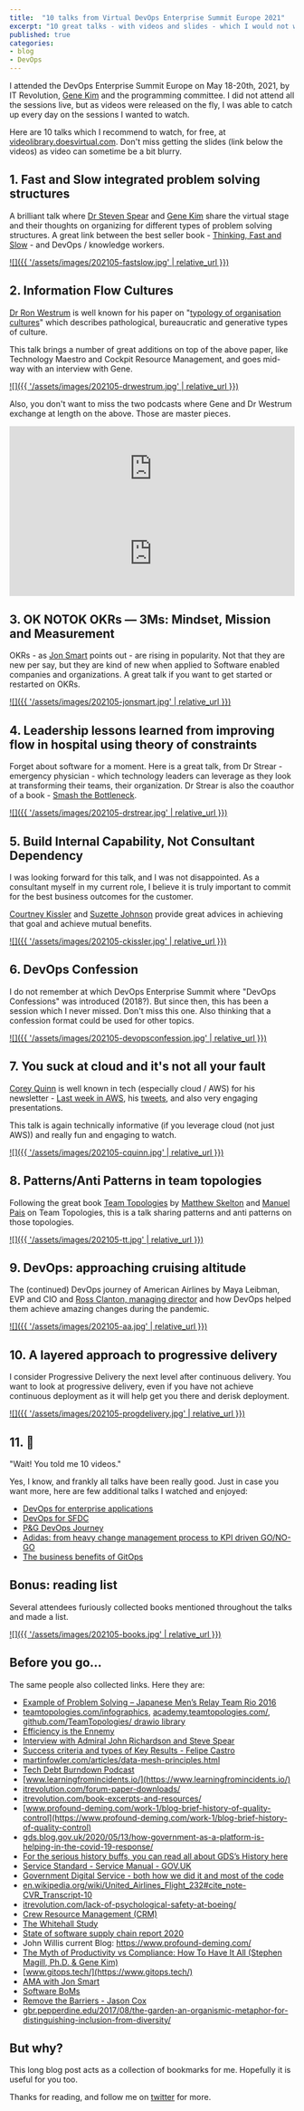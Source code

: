 ```yaml
---
title:  "10 talks from Virtual DevOps Enterprise Summit Europe 2021"
excerpt: "10 great talks - with videos and slides - which I would not want you to miss from DevOps Enterprise Summit conference 2021. Last minute ⌚: I added 2 bonus sections (reading list and links)."
published: true
categories:
- blog
- DevOps
---
```


I attended the DevOps Enterprise Summit Europe on May 18-20th, 2021, by IT Revolution, [Gene Kim](https://twitter.com/RealGeneKim) and the programming committee. I did not attend all the sessions live, but as videos were released on the fly, I was able to catch up every day on the sessions I wanted to watch.

Here are 10 talks which I recommend to watch, for free, at [videolibrary.doesvirtual.com](https://videolibrary.doesvirtual.com/). Don't miss getting the slides (link below the videos) as video can sometime be a bit blurry.

## 1. Fast and Slow integrated problem solving structures

A brilliant talk where [Dr Steven Spear](https://twitter.com/StevenJSpear) and [Gene Kim](https://twitter.com/RealGeneKim) share the virtual stage and their thoughts on organizing for different types of problem solving structures. A great link between the best seller book - [Thinking, Fast and Slow](https://en.wikipedia.org/wiki/Thinking,_Fast_and_Slow) - and DevOps / knowledge workers.

[![]({{ '/assets/images/202105-fastslow.jpg' | relative_url }})](https://videolibrary.doesvirtual.com/?video=552759240)

## 2. Information Flow Cultures

[Dr Ron Westrum](https://en.wikipedia.org/wiki/Ron_Westrum) is well known for his paper on "[typology of organisation cultures](https://www.ncbi.nlm.nih.gov/pmc/articles/PMC1765804/)" which describes pathological, bureaucratic and generative types of culture.

This talk brings a number of great additions on top of the above paper, like Technology Maestro and Cockpit Resource Management,  and goes mid-way with an interview with Gene.

[![]({{ '/assets/images/202105-drwestrum.jpg' | relative_url }})](https://videolibrary.doesvirtual.com/?video=552759266)

Also, you don't want to miss the two podcasts where Gene and Dr Westrum exchange at length on the above. Those are master pieces.

<iframe title="The Sociology and Typologies of Organizations, and Technical Maestros with Dr. Ron Westrum" allowtransparency="true" height="150" width="100%" style="border: none; min-width: min(100%, 430px);" scrolling="no" data-name="pb-iframe-player" src="https://www.podbean.com/player-v2/?i=j6tt3-1029713-pb&from=embed&share=1&download=1&skin=1&btn-skin=7&size=150"></iframe>

<iframe title="Patterns of Generative Cultures: How They Can Be Destroyed and the Importance of Trust with Dr. Ron Westrum" allowtransparency="true" height="150" width="100%" style="border: none; min-width: min(100%, 430px);" scrolling="no" data-name="pb-iframe-player" src="https://www.podbean.com/player-v2/?i=b4fkw-103f39b-pb&from=embed&share=1&download=1&skin=1&btn-skin=7&size=150"></iframe>

## 3. OK NOTOK OKRs — 3Ms: Mindset, Mission and Measurement

OKRs - as [Jon Smart](https://twitter.com/jonsmart) points out - are rising in popularity. Not that they are new per say, but they are kind of new when applied to Software enabled companies and organizations. A great talk if you want to get started or restarted on OKRs.

[![]({{ '/assets/images/202105-jonsmart.jpg' | relative_url }})](https://videolibrary.doesvirtual.com/?video=550704697)

## 4. Leadership lessons learned from improving flow in hospital using theory of constraints

Forget about software for a moment. Here is a great talk, from Dr Strear - emergency physician - which technology leaders can leverage as they look at transforming their teams, their organization. Dr Strear is also the coauthor of a book - [Smash the Bottleneck](https://www.smashthebottleneck.com/).

[![]({{ '/assets/images/202105-drstrear.jpg' | relative_url }})](https://videolibrary.doesvirtual.com/?video=550704199)

## 5. Build Internal Capability, Not Consultant Dependency

I was looking forward for this talk, and I was not disappointed. As a consultant myself in my current role, I believe it is truly important to commit for the best business outcomes for the customer.

[Courtney Kissler](https://twitter.com/chawklady) and [Suzette Johnson](https://twitter.com/drsuz_johnson) provide great advices in achieving that goal and achieve mutual benefits.

[![]({{ '/assets/images/202105-ckissler.jpg' | relative_url }})](https://videolibrary.doesvirtual.com/?video=550704769)

## 6. DevOps Confession

I do not remember at which DevOps Enterprise Summit where "DevOps Confessions" was introduced (2018?). But since then, this has been a session which I never missed. Don't miss this one. Also thinking that a confession format could be used for other topics.

[![]({{ '/assets/images/202105-devopsconfession.jpg' | relative_url }})](https://videolibrary.doesvirtual.com/?video=552759255)

## 7. You suck at cloud and it's not all your fault

[Corey Quinn](https://twitter.com/QuinnyPig) is well known in tech (especially cloud / AWS) for his newsletter - [Last week in AWS](https://www.lastweekinaws.com/), his [tweets](https://twitter.com/QuinnyPig), and also very engaging presentations.

This talk is again technically informative (if you leverage cloud (not just AWS)) and really fun and engaging to watch.

[![]({{ '/assets/images/202105-cquinn.jpg' | relative_url }})](https://videolibrary.doesvirtual.com/?video=552401856)

## 8. Patterns/Anti Patterns in team topologies

Following the great book [Team Topologies](https://teamtopologies.com/book) by [Matthew Skelton](https://twitter.com/matthewpskelton) and [Manuel Pais](https://twitter.com/manupaisable) on Team Topologies, this is a talk sharing patterns and anti patterns on those topologies.

[![]({{ '/assets/images/202105-tt.jpg' | relative_url }})](https://videolibrary.doesvirtual.com/?video=549298122)

## 9. DevOps: approaching cruising altitude

The (continued) DevOps journey of American Airlines by Maya Leibman, EVP and CIO and [Ross Clanton, managing director](https://twitter.com/RossClanton) and how DevOps helped them achieve amazing changes during the pandemic.

[![]({{ '/assets/images/202105-aa.jpg' | relative_url }})](https://videolibrary.doesvirtual.com/?video=550704282)

## 10. A layered approach to progressive delivery

I consider Progressive Delivery the next level after continuous delivery. You want to look at progressive delivery, even if you have not achieve continuous deployment as it will help get you there and derisk deployment.

[![]({{ '/assets/images/202105-progdelivery.jpg' | relative_url }})](https://videolibrary.doesvirtual.com/?video=549298472)

## 11. 🤨

"Wait! You told me 10 videos."

Yes, I know, and frankly all talks have been really good. Just in case you want more, here are few additional talks I watched and  enjoyed:

- [DevOps for enterprise applications](https://videolibrary.doesvirtual.com/?video=549298721)
- [DevOps for SFDC](https://videolibrary.doesvirtual.com/?video=549298140)
- [P&G DevOps Journey](https://videolibrary.doesvirtual.com/?video=551641782)
- [Adidas: from heavy change management process to KPI driven GO/NO-GO](https://videolibrary.doesvirtual.com/?video=550704056)
- [The business benefits of GitOps](https://videolibrary.doesvirtual.com/?video=549298638)

## Bonus: reading list

Several attendees furiously collected books mentioned throughout the talks and made a list. 

[![]({{ '/assets/images/202105-books.jpg' | relative_url }})](https://www.goodreads.com/list/show/162704.DevOps_Enterprise_Summit_2021_Reading_List )

## Before you go...

The same people also collected links. Here they are:

- [Example of Problem Solving – Japanese Men’s Relay Team Rio 2016](https://www.allaboutlean.com/japan-relay-2016/)
- [teamtopologies.com/infographics](https://teamtopologies.com/infographics), [academy.teamtopologies.com/](https://academy.teamtopologies.com/), [github.com/TeamTopologies/ drawio library](https://github.com/TeamTopologies/Team-Shape-Templates#drawio--diagramsnet)
- [Efficiency is the Ennemy](https://fs.blog/2021/05/slack/)
- [Interview with Admiral John Richardson and Steve Spear](https://itrevolution.com/the-idealcast-episode-15/)
- [Success criteria and types of Key Results - Felipe Castro](https://felipecastro.com/en/okr/success-criteria-types-key-results/)
- [martinfowler.com/articles/data-mesh-principles.html](https://martinfowler.com/articles/data-mesh-principles.html)
- [Tech Debt Burndown Podcast](https://techdebtburndown.com/)
- [www.learningfromincidents.io/](https://www.learningfromincidents.io/)
- [itrevolution.com/forum-paper-downloads/](https://itrevolution.com/forum-paper-downloads/)
- [itrevolution.com/book-excerpts-and-resources/](https://itrevolution.com/book-excerpts-and-resources/)
- [www.profound-deming.com/work-1/blog-brief-history-of-quality-control](https://www.profound-deming.com/work-1/blog-brief-history-of-quality-control)
- [gds.blog.gov.uk/2020/05/13/how-government-as-a-platform-is-helping-in-the-covid-19-response/](https://gds.blog.gov.uk/2020/05/13/how-government-as-a-platform-is-helping-in-the-covid-19-response/)
- [For the serious history buffs, you can read all about GDS’s History here](https://gds.blog.gov.uk/story/)
- [Service Standard - Service Manual - GOV.UK](https://www.gov.uk/service-manual/service-standard)
- [Government Digital Service - both how we did it and most of the code](https://gds.blog.gov.uk/)
- [en.wikipedia.org/wiki/United_Airlines_Flight_232#cite_note-CVR_Transcript-10](https://en.wikipedia.org/wiki/United_Airlines_Flight_232#cite_note-CVR_Transcript-10)
- [itrevolution.com/lack-of-psychological-safety-at-boeing/](https://itrevolution.com/lack-of-psychological-safety-at-boeing/)
- [Crew Resource Management (CRM)](https://en.wikipedia.org/wiki/Crew_resource_management)
- [The Whitehall Study](https://unhealthywork.org/classic-studies/the-whitehall-study/)
- [State of software supply chain report 2020](https://www.sonatype.com/resources/white-paper-state-of-the-software-supply-chain-2020)
- John Willis current Blog: https://www.profound-deming.com/
- [The Myth of Productivity vs Compliance: How To Have It All (Stephen Magill, Ph.D. & Gene Kim)](https://www.dropbox.com/s/nk6625d84oajgug/Gene%20%26%20Stephen%20DOES%20Draft%20gk-sm-3.pptx?dl=0)
- [www.gitops.tech/](https://www.gitops.tech/)
- [AMA with Jon Smart](https://www.youtube.com/watch?v=TAj0Do3bNAM)
- [Software BoMs](https://advisory.kpmg.us/blog/2020/what-are-sboms.html)
- [Remove the Barriers - Jason Cox](https://www.jasonacox.com/wordpress/archives/876)
- [gbr.pepperdine.edu/2017/08/the-garden-an-organismic-metaphor-for-distinguishing-inclusion-from-diversity/](https://gbr.pepperdine.edu/2017/08/the-garden-an-organismic-metaphor-for-distinguishing-inclusion-from-diversity/)

## But why?

This long blog post acts as a collection of bookmarks for me. Hopefully it is useful for you too.

Thanks for reading, and follow me on [twitter](https://twitter.com/ojacques2) for more.

